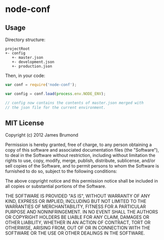 # node-conf

## Usage

Directory structure:

```
projectRoot
+- config
   +- master.json
   +- development.json
   +- production.json
```

Then, in your code:

```javascript
var conf = require('node-conf');

var config = conf.load(process.env.NODE_ENV);

// config now contains the contents of master.json merged with
// the json file for the current environment.
```

## MIT License

Copyright (c) 2012 James Brumond

Permission is hereby granted, free of charge, to any person obtaining a copy of this software and associated documentation files (the "Software"), to deal in the Software without restriction, including without limitation the rights to use, copy, modify, merge, publish, distribute, sublicense, and/or sell copies of the Software, and to permit persons to whom the Software is furnished to do so, subject to the following conditions:

The above copyright notice and this permission notice shall be included in all copies or substantial portions of the Software.

THE SOFTWARE IS PROVIDED "AS IS", WITHOUT WARRANTY OF ANY KIND, EXPRESS OR IMPLIED, INCLUDING BUT NOT LIMITED TO THE WARRANTIES OF MERCHANTABILITY, FITNESS FOR A PARTICULAR PURPOSE AND NONINFRINGEMENT. IN NO EVENT SHALL THE AUTHORS OR COPYRIGHT HOLDERS BE LIABLE FOR ANY CLAIM, DAMAGES OR OTHER LIABILITY, WHETHER IN AN ACTION OF CONTRACT, TORT OR OTHERWISE, ARISING FROM, OUT OF OR IN CONNECTION WITH THE SOFTWARE OR THE USE OR OTHER DEALINGS IN THE SOFTWARE.


